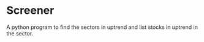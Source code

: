 # Screener

A python program to find the sectors in uptrend and list stocks in uptrend in the sector. 
